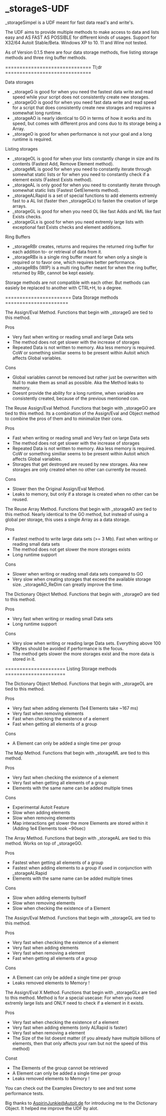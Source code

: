 # _storageS-UDF
_storageSimpel is a UDF meant for fast data read's and write's.

The UDF aims to provide multiple methods to make access to data and lists easy and AS FAST AS POSSIBLE for different kinds of usages.
Support for X32/64 Autoit Stable/Beta. Windows XP to 10. 11 and Wine not tested.


As of Version 0.1.5 there are four data storage methods, five listing storage methods and three ring buffer methods.

============================== Tl;dr ==============================

Data storages
- _storageG is good for when you need the fastest data write and read speed while your script does not consistently create new storages.
- _storageGO is good for when you need fast data write and read speed for a script that does consistently create new storages and requires a somewhat long runtime.
- _storageAO is nearly identical to GO in terms of how it works and its speed, but comes with different pros and cons duo to its storage being a Array.
- _storageO is good for when performance is not your goal and a long runtime is required.

Listing storages
- _storageOL is good for when your lists constantly change in size and its contents (Fastest Add, Remove Element method).
- _storageML is good for when you need to constantly iterate through somewhat static lists or for when you need to constantly check if a element exists (Fastest Exists method).
- _storageAL is only good for when you need to constantly iterate through somewhat static lists (Fastest GetElements method).
- _storageALRapid is a set of special functions to add elements extremly fast to a AL list (faster then _storageGLx) to fasten the creation of large arrays.
- _storageGL is good for when you need OL like fast Adds and ML like fast Exists checks.
- _storageGLx is good for when you need extremly large lists with exceptional fast Exists checks and element additions.

Ring Buffers
- _storageRBr creates, returns and requires the returned ring buffer for each addition to- or retrieval of data from it.
- _storageRBx is a single ring buffer meant for when only a single is required or to favor one, which requires better performance.
- _storageRBs (WIP) is a multi ring buffer meant for when the ring buffer, returned by RBr, cannot be kept easiely.

Storage methods are not compatible with each other. But methods can easiely be replaced to another with CTRL+H, to a degree.

======================= Data Storage methods ======================

The Assign/Eval Method. Functions that begin with _storageG are tied to this method.
	
Pros
- Very fast when writing or reading small and large Data sets
- The method does not get slower with the increase of storages
- Repeated Data is not written to memory. Aka less memory is required. CoW or something similiar seems to be present within Autoit which affects Global variables.

Cons
- Global variables cannot be removed but rather just be overwritten with Null to make them as small as possible. Aka the Method leaks to memory.
- Doesnt provide the ability for a long runtime, when variables are consistently created, because of the previous mentioned con.


The Reuse Assign/Eval Method. Functions that begin with _storageGO are tied to this method.
Its a combination of the Assign/Eval and Object method to combine the pros of them and to minimalize their cons.

Pros
- Fast when writing or reading small and Very fast on large Data sets
- The method does not get slower with the increase of storages
- Repeated Data is not written to memory. Aka less memory is required. CoW or something similiar seems to be present within Autoit which affects Global variables.
- Storages that get destroyed are reused by new storages. Aka new storages are only created when no other can currently be reused.

Cons
- Slower then the Original Assign/Eval Method.
- Leaks to memory, but only if a storage is created when no other can be reused.


The Reuse Array Method. Functions that begin with _storageAO are tied to this method.
Nearly identical to the GO method, but instead of using a global per storage, this uses a single Array as a data storage.

Pros
- Fastest method to write large data sets (>= 3 Mb). Fast when writing or reading small data sets
- The method does not get slower the more storages exists
- Long runtime support

Cons
- Slower when writing or reading small data sets compared to GO
- Very slow when creating storages that exceed the available storage size. _storageAO_ReDim can greatly improve the time.


The Dictionary Object Method. Functions that begin with _storageO are tied to this method.

Pros
- Very fast when writing or reading small Data sets
- Long runtime support
	
Cons
- Very slow when writing or reading large Data sets. Everything above 100 KBytes should be avoided if performance is the focus.
- The method gets slower the more storages exist and the more data is stored in it.

===================== Listing Storage methods =====================

The Dictionary Object Method. Functions that begin with _storageOL are tied to this method.

Pros
- Very fast when adding elements (1e4 Elements take ~167 ms)
- Very fast when removing elements
- Fast when checking the existence of a element
- Fast when getting all elements of a group

Cons
- A Element can only be added a single time per group


The Map Method. Functions that begin with _storageML are tied to this method.

Pros
- Very fast when checking the existence of a element
- Very fast when getting all elements of a group
- Elements with the same name can be added multiple times

Cons
- Experimental Autoit Feature
- Slow when adding elements
- Slow when removing elements
- Map interactions get slower the more Elements are stored within it (Adding 1e4 Elements took ~90sec)


The Array Method. Functions that begin with _storageAL are tied to this method.
Works on top of _storageGO.

Pros
- Fastest when getting all elements of a group
- Fastest when adding elements to a group if used in conjunction with _storageALRapid
- Elements with the same name can be added multiple times

Cons
- Slow when adding elements byitself
- Slow when removing elements
- Slow when checking the existence of a Element


The Assign/Eval Method. Functions that begin with _storageGL are tied to this method.

Pros
- Very fast when checking the existence of a element
- Very fast when adding elements
- Very fast when removing a element
- Fast when getting all elements of a group

Cons
- A Element can only be added a single time per group
- Leaks removed elements to Memory !


The Assign/Eval X Method. Functions that begin with _storageGLx are tied to this method.
Method is for a special usecase: For when you need extremly large lists and ONLY need to check if a element in it exists.

Pros
- Very fast when checking the existence of a element
- Very fast when adding elements (only ALRapid is faster)
- Very fast when removing a element
- The Size of the list doesnt matter (if you already have multiple billions of elements, then that only affects your ram but not the speed of this method)

Const
- The Elements of the group cannot be retrieved
- A Element can only be added a single time per group
- Leaks removed elements to Memory !


You can check out the Examples Directory to see and test some performance tests.

Big thanks to AspirinJunkie@Autoit.de for introducing me to the Dictionary Object. It helped me improve the UDF by alot.
